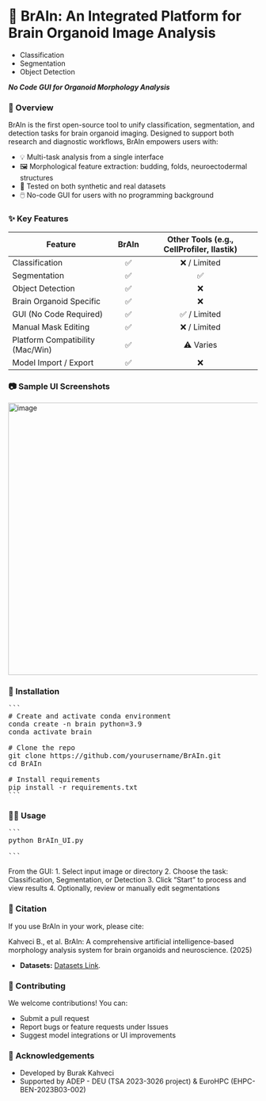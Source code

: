 # 🧠 BrAIn: An Integrated Platform for Brain Organoid Image Analysis

* Classification
* Segmentation
* Object Detection
  
***No Code GUI for Organoid Morphology Analysis***

### 📌 Overview

BrAIn is the first open-source tool to unify classification, segmentation, and detection tasks for brain organoid imaging. Designed to support both research and diagnostic workflows, BrAIn empowers users with:

* 💡 Multi-task analysis from a single interface
* 🖼️ Morphological feature extraction: budding, folds, neuroectodermal structures
* 🧪 Tested on both synthetic and real datasets
* 🖱️ No-code GUI for users with no programming background


### ✨ Key Features

| Feature                             | BrAIn | Other Tools (e.g., CellProfiler, Ilastik) |
|-------------------------------------|:-----:|:-----------------------------------------:|
| Classification                     | ✅    | ❌ / Limited                              |
| Segmentation                       | ✅    | ✅                                        |
| Object Detection                   | ✅    | ❌                                        |
| Brain Organoid Specific            | ✅    | ❌                                        |
| GUI (No Code Required)             | ✅    | ✅ / Limited                              |
| Manual Mask Editing                | ✅    | ❌ / Limited                              |
| Platform Compatibility (Mac/Win)  | ✅    | ⚠️ Varies                                 |
| Model Import / Export              | ✅    | ❌                                        |


### 📷 Sample UI Screenshots


<img width="550" alt="image" src="https://github.com/user-attachments/assets/049bf461-9014-45ea-bdfa-970702e49726" />


### 🚀 Installation

<pre lang="markdown">
```
# Create and activate conda environment
conda create -n brain python=3.9
conda activate brain

# Clone the repo
git clone https://github.com/yourusername/BrAIn.git
cd BrAIn

# Install requirements
pip install -r requirements.txt
```
</pre>

### 🧑‍💻 Usage

<pre lang="markdown">
```
python BrAIn_UI.py
	
```
</pre>

From the GUI:
	1.	Select input image or directory
	2.	Choose the task: Classification, Segmentation, or Detection
	3.	Click “Start” to process and view results
	4.	Optionally, review or manually edit segmentations

### 📒 Citation

If you use BrAIn in your work, please cite:

Kahveci B., et al. BrAIn: A comprehensive artificial intelligence-based morphology analysis system for brain organoids and neuroscience. (2025)

* **Datasets:**
[Datasets Link](https://zenodo.org/records/15503283?token=eyJhbGciOiJIUzUxMiIsImlhdCI6MTc0ODA5MzM2OCwiZXhwIjoxNzU5MDE3NTk5fQ.eyJpZCI6ImYzMzM2ZDI2LTVjNjktNDk2Yy04YzY5LWQwODViMjgwMWNlNyIsImRhdGEiOnt9LCJyYW5kb20iOiI0ZGQwZTY2NGQ3ODU4OTQ5ZjJhMTA5ZjcwZDE0MjMzYiJ9.3DR3CqZN1GgFf1pPGgjvob4B52mDWO4RW-JZk_7Yk2-qN4Zln9dVTN7yEN_6o_Zt4JsVAykiTmKTGAKU-Pkc6w).

### 🤝 Contributing

We welcome contributions! You can:

* Submit a pull request
* Report bugs or feature requests under Issues
* Suggest model integrations or UI improvements

 
### 🧠 Acknowledgements

* Developed by Burak Kahveci
* Supported by ADEP - DEU (TSA 2023-3026 project) & EuroHPC (EHPC-BEN-2023B03-002)
